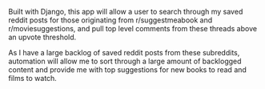 Built with Django, this app will allow a user to search through my saved reddit posts for those originating from r/suggestmeabook and r/moviesuggestions, and pull top level comments from these threads above an upvote threshold.

As I have a large backlog of saved reddit posts from these subreddits, automation will allow me to sort through a large amount of backlogged content and provide me with top suggestions for new books to read and films to watch.
